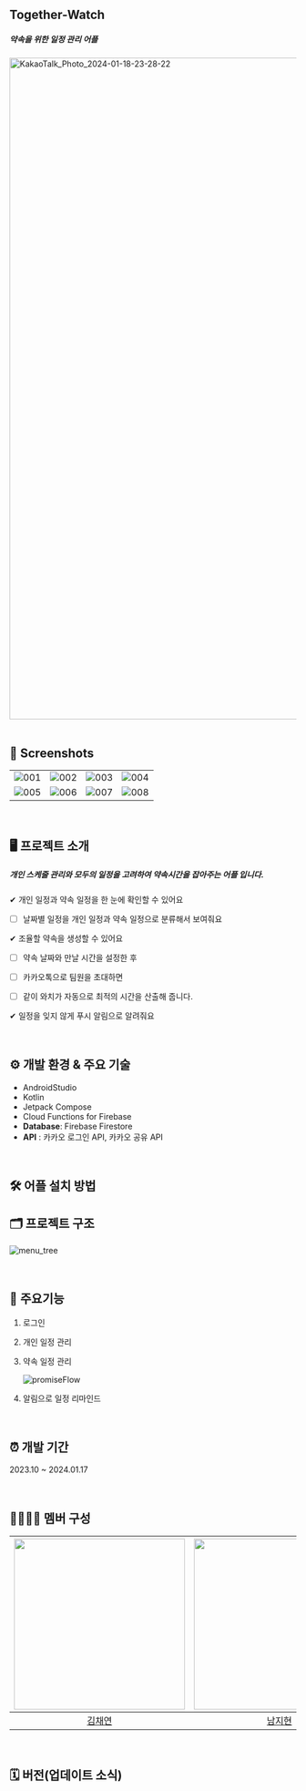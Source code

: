 ## Together-Watch
##### 약속을 위한 일정 관리 어플

<img width="1162" alt="KakaoTalk_Photo_2024-01-18-23-28-22" src="https://github.com/dev-yenya/together-watch/assets/76472415/52ba4d1d-c968-4590-88ab-975eb5a77999">

<br>
<br>

## 📱 Screenshots

| | | | |
|-|-|-|-|
|![001](https://github.com/dev-yenya/together-watch/assets/76472415/c0737476-7176-41a9-9fa1-85aee83054c8) |![002](https://github.com/dev-yenya/together-watch/assets/76472415/e385c4e8-7a1f-4a71-9840-dac055b25601)|![003](https://github.com/dev-yenya/together-watch/assets/76472415/317fa36b-3c05-4ec4-aa87-b3bda49e8716)|![004](https://github.com/dev-yenya/together-watch/assets/76472415/43410d2a-408c-442e-b1aa-26e22dda0f97)|
|![005](https://github.com/dev-yenya/together-watch/assets/76472415/290d9aee-0cfe-4431-9324-3e264ab392ec)|![006](https://github.com/dev-yenya/together-watch/assets/76472415/60ed2f85-28e5-4c20-ac1f-0face761e57f)|![007](https://github.com/dev-yenya/together-watch/assets/76472415/c7eb02c1-1432-4562-8805-ebc0daa95e8f)|![008](https://github.com/dev-yenya/together-watch/assets/76472415/1233526a-2e45-40af-86b6-a9bd9572c57b)|

<br>

## 🖥 프로젝트 소개 
##### 개인 스케줄 관리와 모두의 일정을 고려하여 약속시간을 잡아주는 어플 입니다.

✔ 개인 일정과 약속 일정을 한 눈에 확인할 수 있어요

- [ ] 날짜별 일정을 개인 일정과 약속 일정으로 분류해서 보여줘요

 ✔ 조율할 약속을 생성할 수 있어요

- [ ] 약속 날짜와 만날 시간을 설정한 후

- [ ] 카카오톡으로 팀원을 초대하면 

- [ ] 같이 와치가 자동으로 최적의 시간을 산출해 줍니다.
          
✔ 일정을 잊지 않게 푸시 알림으로 알려줘요

<br>

## ⚙ 개발 환경 & 주요 기술
* AndroidStudio
* Kotlin
* Jetpack Compose
* Cloud Functions for Firebase
* **Database**: Firebase Firestore
* **API** : 카카오 로그인 API, 카카오 공유 API

<br>

## 🛠 어플 설치 방법

## 🗂 프로젝트 구조

![menu_tree](https://github.com/dev-yenya/together-watch/assets/87467801/74e6ce2e-472e-489b-9725-1d77188dd10f)

<br>

## 📌 주요기능
1. 로그인
2. 개인 일정 관리
3. 약속 일정 관리

   ![promiseFlow](https://github.com/dev-yenya/together-watch/assets/81628521/ba898a7d-1e51-4e52-b4fb-22c7b4f1e8f8)

4. 알림으로 일정 리마인드

<br>

## ⏰ 개발 기간
2023.10 ~ 2024.01.17

<br>

## 👨‍👩‍👧‍👧 멤버 구성
|<img width=300 src="https://avatars.githubusercontent.com/u/81628521?v=4"/>|<img width=300 src="https://avatars.githubusercontent.com/u/87467801?v=4"/>|<img width=300 src="https://avatars.githubusercontent.com/u/76472415?v=4"/>|
|:---:|:---:|:---:|
|[김채연](https://github.com/hyunvely8)|[남지현](https://github.com/NamJihyun99)|[박예나](https://github.com/dev-yenya)|

<br>

## 🗓 버전(업데이트 소식)

